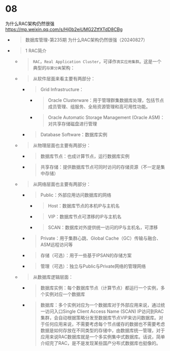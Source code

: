 
# 08

为什么RAC架构仍然很强 https://mp.weixin.qq.com/s/Hj0b2eiUMG2ZtfXTdD8CBg
- > 数据库管理-第235期 为什么RAC架构仍然很强（20240827）
- > 1 RAC简介
  * > `RAC`，`Real Application Cluster`，可译作`真实应用集群`。这是一个典型的`存算分离`架构：
  * > 从软件层面来看主要有两部分：
    + > Grid Infrastructure：
      - > Oracle Clusterware：用于管理群集数据库处理，包括节点成员管理、组服务、全局资源管理和高可用性功能。
      - > Oracle Automatic Storage Management (Oracle ASM)：对共享存储磁盘进行管理
    + > Database Software：数据库实例
  * > 从物理层面也主要有两部分：
    + > 数据库节点：也成计算节点，运行数据库实例
    + > 共享存储：提供数据库节点可同时访问的存储资源（不一定是集中存储）
  * > 从网络层面也主要有两部分：
    + > Public：外部应用访问数据库的网络
      - > Host：数据库节点的本机IP与主机名
      - > VIP：数据库节点可漂移的IP与主机名
      - > SCAN：数据库对外提供统一访问的IP与主机名，可漂移
    + > Private：用于集群心跳、Global Cache（GC）传输与融合、ASM远程访问等
    + > 存储（可选）：用于一些基于IPSAN的存储方案
    + > 管理（可选）：独立与Public与Private网络的管理网络
  * > 从数据库逻辑层面：
    + > 数据库实例：每个数据库节点（计算节点）都运行一个实例，多个实例对应一个数据库
    + > 数据库：多个实例对应为一个数据库对于外部应用来说，通过统一访问入口Single Client Access Name (SCAN) IP访问到RAC集群，会自动根据策略分发至数据库节点VIP来访问数据库。对于任何应用来说，不需要考虑每个节点缓存的数据也不需要考虑数据是如何存放在不同类型的存储中，由数据库统一管理，对于应用来说RAC数据库就是一个多实例集中式数据库。话说，简单介绍完了RAC，是不是发现某些国产分布式数据库也挺像的。
